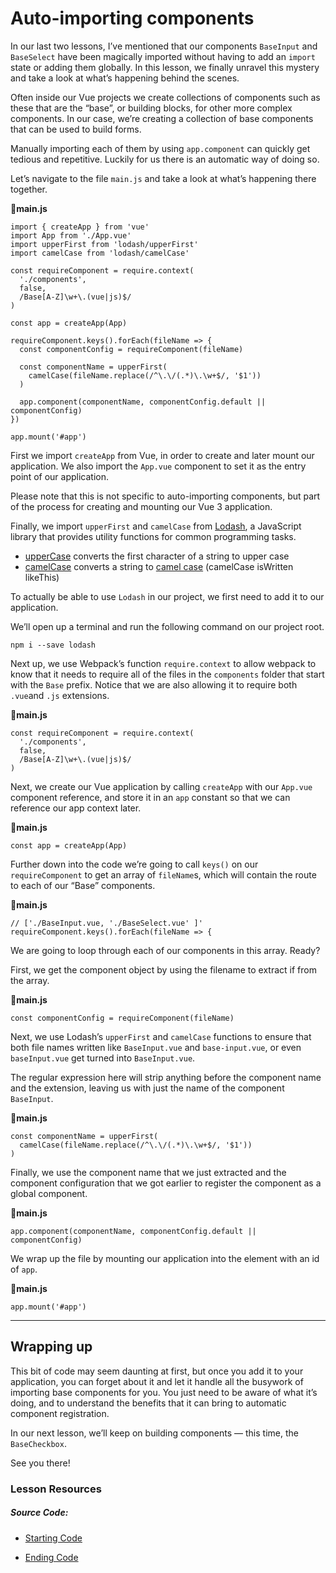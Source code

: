 Auto-importing components
=========================

In our last two lessons, I’ve mentioned that our components `BaseInput` and `BaseSelect` have been magically imported without having to add an `import` state or adding them globally. In this lesson, we finally unravel this mystery and take a look at what’s happening behind the scenes.

Often inside our Vue projects we create collections of components such as these that are the “base”, or building blocks, for other more complex components. In our case, we’re creating a collection of base components that can be used to build forms.

Manually importing each of them by using `app.component` can quickly get tedious and repetitive. Luckily for us there is an automatic way of doing so.

Let’s navigate to the file `main.js` and take a look at what’s happening there together.

📃**main.js**

    import { createApp } from 'vue'
    import App from './App.vue'
    import upperFirst from 'lodash/upperFirst'
    import camelCase from 'lodash/camelCase'
    
    const requireComponent = require.context(
      './components',
      false,
      /Base[A-Z]\w+\.(vue|js)$/
    )
    
    const app = createApp(App)
    
    requireComponent.keys().forEach(fileName => {
      const componentConfig = requireComponent(fileName)
    
      const componentName = upperFirst(
        camelCase(fileName.replace(/^\.\/(.*)\.\w+$/, '$1'))
      )
    
      app.component(componentName, componentConfig.default || componentConfig)
    })
    
    app.mount('#app')
    

First we import `createApp` from Vue, in order to create and later mount our application. We also import the `App.vue` component to set it as the entry point of our application.

Please note that this is not specific to auto-importing components, but part of the process for creating and mounting our Vue 3 application.

Finally, we import `upperFirst` and `camelCase` from [Lodash](https://lodash.com/), a JavaScript library that provides utility functions for common programming tasks.

*   [upperCase](https://lodash.com/docs/4.17.10#upperFirst) converts the first character of a string to upper case
*   [camelCase](https://lodash.com/docs/4.17.10#camelCase) converts a string to [camel case](https://en.wikipedia.org/wiki/CamelCase) (camelCase isWritten likeThis)

To actually be able to use `Lodash` in our project, we first need to add it to our application.

We’ll open up a terminal and run the following command on our project root.

    npm i --save lodash
    

Next up, we use Webpack’s function `require.context` to allow webpack to know that it needs to require all of the files in the `components` folder that start with the `Base` prefix. Notice that we are also allowing it to require both `.vue`and `.js` extensions.

**📃main.js**

    const requireComponent = require.context(
      './components',
      false,
      /Base[A-Z]\w+\.(vue|js)$/
    )
    

Next, we create our Vue application by calling `createApp` with our `App.vue` component reference, and store it in an `app` constant so that we can reference our app context later.

**📃main.js**

    const app = createApp(App)
    

Further down into the code we’re going to call `keys()` on our `requireComponent` to get an array of `fileName`s, which will contain the route to each of our “Base” components.

**📃main.js**

    // ['./BaseInput.vue, './BaseSelect.vue' ]'
    requireComponent.keys().forEach(fileName => {
    

We are going to loop through each of our components in this array. Ready?

First, we get the component object by using the filename to extract if from the array.

**📃main.js**

    const componentConfig = requireComponent(fileName)
    

Next, we use Lodash’s `upperFirst` and `camelCase` functions to ensure that both file names written like `BaseInput.vue` and `base-input.vue`, or even `baseInput.vue` get turned into `BaseInput.vue`.

The regular expression here will strip anything before the component name and the extension, leaving us with just the name of the component `BaseInput`.

**📃main.js**

    const componentName = upperFirst(
      camelCase(fileName.replace(/^\.\/(.*)\.\w+$/, '$1'))
    )
    

Finally, we use the component name that we just extracted and the component configuration that we got earlier to register the component as a global component.

**📃main.js**

    app.component(componentName, componentConfig.default || componentConfig)
    

We wrap up the file by mounting our application into the element with an id of `app`.

**📃main.js**

    app.mount('#app')
    

* * *

Wrapping up
-----------

This bit of code may seem daunting at first, but once you add it to your application, you can forget about it and let it handle all the busywork of importing base components for you. You just need to be aware of what it’s doing, and to understand the benefits that it can bring to automatic component registration.

In our next lesson, we’ll keep on building components — this time, the `BaseCheckbox`.

See you there!

### Lesson Resources

##### Source Code:

*   [Starting Code](https://github.com/Code-Pop/Vue-3-Forms/tree/l4-start)
    
*   [Ending Code](https://github.com/Code-Pop/Vue-3-Forms/tree/l4-end)
